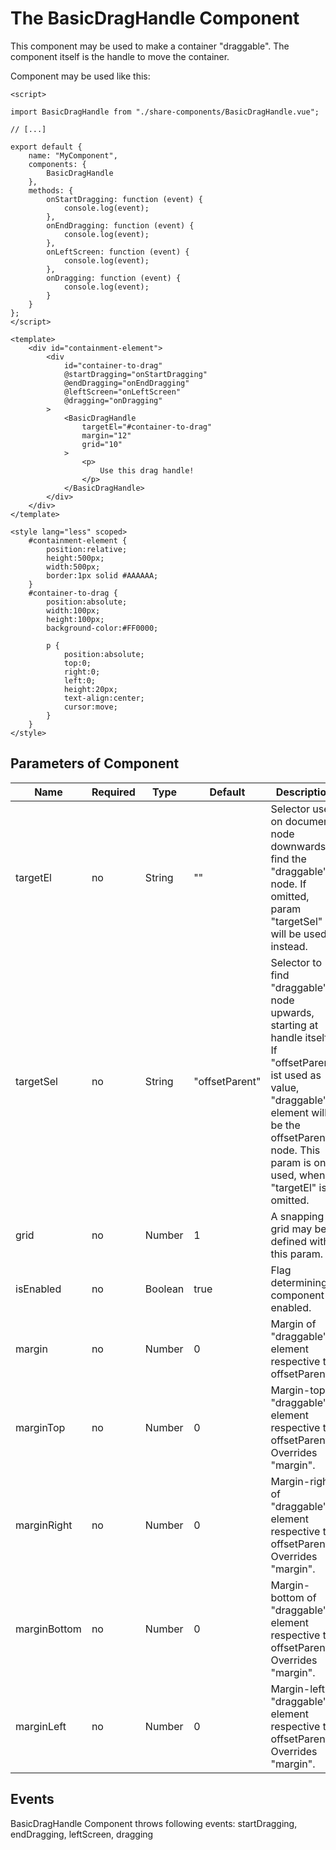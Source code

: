 # The BasicDragHandle Component #

This component may be used to make a container "draggable". The component itself is the handle to move the
container.

Component may be used like this:

```
<script>

import BasicDragHandle from "./share-components/BasicDragHandle.vue";

// [...]

export default {
    name: "MyComponent",
    components: {
        BasicDragHandle
    },
    methods: {
        onStartDragging: function (event) {
            console.log(event);
        },
        onEndDragging: function (event) {
            console.log(event);
        },
        onLeftScreen: function (event) {
            console.log(event);
        },
        onDragging: function (event) {
            console.log(event);
        }
    }
};
</script>

<template>
    <div id="containment-element">
        <div 
            id="container-to-drag"
            @startDragging="onStartDragging"
            @endDragging="onEndDragging"
            @leftScreen="onLeftScreen"
            @dragging="onDragging"
        >
            <BasicDragHandle
                targetEl="#container-to-drag"
                margin="12"
                grid="10"
            >
                <p>
                    Use this drag handle!
                </p>
            </BasicDragHandle>
        </div>
    </div>
</template>

<style lang="less" scoped>
    #containment-element {
        position:relative;
        height:500px;
        width:500px;
        border:1px solid #AAAAAA;
    }
    #container-to-drag {
        position:absolute;
        width:100px;
        height:100px;
        background-color:#FF0000;
        
        p {
            position:absolute;
            top:0;
            right:0;
            left:0;
            height:20px;
            text-align:center;
            cursor:move;
        }
    }
</style>

```

## Parameters of Component ##
|Name|Required|Type|Default|Description|
|----|--------|----|-------|-----------|
|targetEl|no|String|""|Selector used on document node downwards to find the "draggable" node. If omitted, param "targetSel" will be used instead.|
|targetSel|no|String|"offsetParent"|Selector to find "draggable" node upwards, starting at handle itself. If "offsetParent" ist used as value, "draggable" element will be the offsetParent node. This param is only used, when "targetEl" is omitted.|
|grid|no|Number|1|A snapping grid may be defined with this param.|
|isEnabled|no|Boolean|true|Flag determining if component is enabled.|
|margin|no|Number|0|Margin of "draggable" element respective to offsetParent.|
|marginTop|no|Number|0|Margin-top of "draggable" element respective to offsetParent. Overrides "margin".|
|marginRight|no|Number|0|Margin-right of "draggable" element respective to offsetParent. Overrides "margin".|
|marginBottom|no|Number|0|Margin-bottom of "draggable" element respective to offsetParent. Overrides "margin".|
|marginLeft|no|Number|0|Margin-left of "draggable" element respective to offsetParent. Overrides "margin".|

## Events ##
BasicDragHandle Component throws following events:
startDragging, endDragging, leftScreen, dragging
